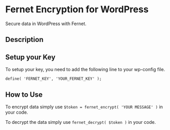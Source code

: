 # Fernet Encryption for WordPress
Secure data in WordPress with Fernet.


## Description

## Setup your Key

To setup your key, you need to add the following line to your wp-config file.

```define( 'FERNET_KEY', 'YOUR_FERNET_KEY' );```

## How to Use

To encrypt data simply use `$token = fernet_encrypt( 'YOUR MESSAGE' )` in your code.

To decrypt the data simply use `fernet_decrypt( $token )` in your code.
